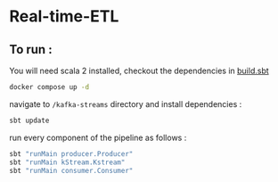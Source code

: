 # Real-time-ETL
## To run : 
You will need scala 2 installed, checkout the dependencies in [build.sbt](kafka-streams/build.sbt)

```bash
docker compose up -d
```
navigate to `/kafka-streams` directory and install dependencies :
```bash
sbt update
```

run every component of the pipeline as follows : 
```bash
sbt "runMain producer.Producer"
sbt "runMain kStream.Kstream"
sbt "runMain consumer.Consumer"
```


